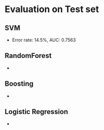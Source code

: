 # Evaluation on Test set

## SVM
* Error rate: 14.5%, AUC: 0.7563

## RandomForest
*

## Boosting
*

## Logistic Regression
*
